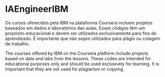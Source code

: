 # IAEngineerIBM

Os cursos oferecidos pela IBM na plataforma Coursera incluem projetos baseados em dados e laboratórios das aulas. Esses códigos têm um propósito educacional e devem ser utilizados exclusivamente para fins de aprendizado. 
É importante que não sejam utilizados para plágio ou colagem de trabalho.

The courses offered by IBM on the Coursera platform include projects based on data and labs from the lessons. These codes are intended for educational purposes only and should be used exclusively for learning.
It is important that they are not used for plagiarism or copying.
